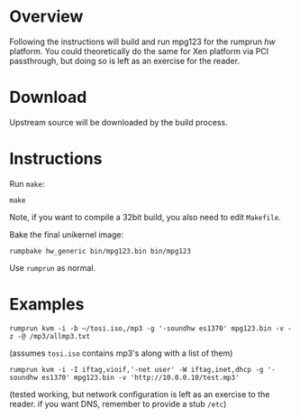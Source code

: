 Overview
========

Following the instructions will build and run mpg123 for the rumprun
_hw_ platform.  You could theoretically do the same for Xen platform
via PCI passthrough, but doing so is left as an exercise for the reader.


Download
========

Upstream source will be downloaded by the build process.



Instructions
============

Run `make`:

```
make
```

Note, if you want to compile a 32bit build, you also need to edit
`Makefile`.

Bake the final unikernel image:
```
rumpbake hw_generic bin/mpg123.bin bin/mpg123
```

Use `rumprun` as normal.


Examples
========

```
rumprun kvm -i -b ~/tosi.iso,/mp3 -g '-soundhw es1370' mpg123.bin -v -z -@ /mp3/allmp3.txt
```
(assumes `tosi.iso` contains mp3's along with a list of them)

```
rumprun kvm -i -I iftag,vioif,'-net user' -W iftag,inet,dhcp -g '-soundhw es1370' mpg123.bin -v 'http://10.0.0.10/test.mp3'
```
(tested working, but network configuration is left as an exercise to the reader.
if you want DNS, remember to provide a stub `/etc`)
